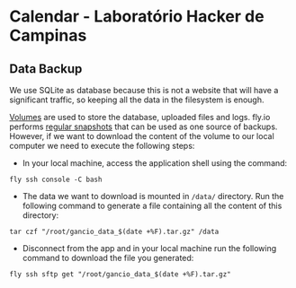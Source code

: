 # Calendar - Laboratório Hacker de Campinas

## Data Backup

We use SQLite as database because this is not a website that will have a
significant traffic, so keeping all the data in the filesystem is enough.

[Volumes](https://fly.io/docs/reference/volumes/) are used to store
the database, uploaded files and logs. fly.io performs
[regular snapshots](https://fly.io/docs/flyctl/volumes-snapshots/) that can
be used as one source of backups. However, if we want to download the content of
the volume to our local computer we need to execute the following steps:

- In your local machine, access the application shell using the command:

```
fly ssh console -C bash
```

- The data we want to download is mounted in `/data/` directory. Run the following command
to generate a file containing all the content of this directory:

```
tar czf "/root/gancio_data_$(date +%F).tar.gz" /data
```

- Disconnect from the app and in your local machine run the following command to download the file
you generated:

```
fly ssh sftp get "/root/gancio_data_$(date +%F).tar.gz"
```
